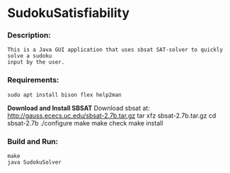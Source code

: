 # SudokuSatisfiability

### Description:
    This is a Java GUI application that uses sbsat SAT-solver to quickly solve a sudoku
    input by the user.

### Requirements:

    sudo apt install bison flex help2man

**Download and Install SBSAT**
    Download sbsat at: http://gauss.ececs.uc.edu/sbsat-2.7b.tar.gz
    tar xfz sbsat-2.7b.tar.gz
    cd sbsat-2.7b
    ./configure
    make
    make check
    make install

### Build and Run:
    make
    java SudokuSolver
